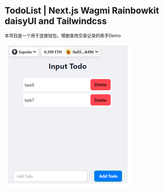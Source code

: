 # TodoList | Next.js Wagmi Rainbowkit daisyUI and Tailwindcss

本项目是一个用于连接钱包，增删查改交易记录的练手Demo

![image-20240517131824291](image\image-demo.png)
